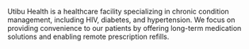 Utibu Health is a healthcare facility specializing in chronic condition management, including HIV, diabetes, and hypertension. We focus on providing convenience to our patients by offering long-term medication solutions and enabling remote prescription refills.
